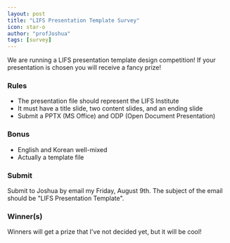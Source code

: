 ```yaml
---
layout: post
title: "LIFS Presentation Template Survey"
icon: star-o
author: "profJoshua"
tags: [survey]
---
```


We are running a LIFS presentation template design competition! If your presentation is chosen
you will receive a fancy prize!

### Rules
* The presentation file should represent the LIFS Institute
* It must have a title slide, two content slides, and an ending slide
* Submit a PPTX (MS Office) and ODP (Open Document Presentation)

### Bonus
* English and Korean well-mixed
* Actually a template file

### Submit
Submit to Joshua by email my Friday, August 9th. The subject of the email should be
"LIFS Presentation Template".

### Winner(s)
Winners will get a prize that I've not decided yet, but it will be cool!
